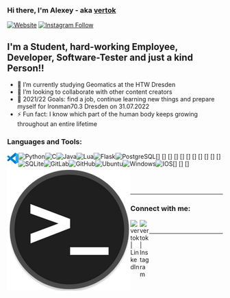 ### Hi there, I'm Alexey - aka [vertok][linkedin]

[![Website](https://img.shields.io/badge/LinkedIn-0077B5?style=for-the-badge&logo=linkedin&logoColor=white)](https://www.linkedin.com/in/alexey-obukhov-a9a201156)
[![Instagram Follow](https://img.shields.io/badge/Instagram-E4405F?style=for-the-badge&logo=instagram&logoColor=white)](https://instagram.com/vertok)

## I'm a Student, hard-working Employee, Developer, Software-Tester and just a kind Person!!

- 🌱 I’m currently studying Geomatics at the HTW Dresden
- 👯 I’m looking to collaborate with other content creators
- 🥅 2021/22 Goals: find a job, continue learning new things and prepare myself for Ironman70.3 Dresden on 31.07.2022
- ⚡ Fun fact: I know which part of the human body keeps growing throughout an entire lifetime

### Languages and Tools:

[<img align="left" alt="Visual Studio Code" width="26px" src="https://raw.githubusercontent.com/github/explore/80688e429a7d4ef2fca1e82350fe8e3517d3494d/topics/visual-studio-code/visual-studio-code.png" />]
[<img align="left" alt="Python" src="https://img.shields.io/badge/Python-3776AB?style=for-the-badge&logo=python&logoColor=white" />]
[<img align="left" alt="C" src="https://img.shields.io/badge/C-00599C?style=for-the-badge&logo=c&logoColor=white" />]
[<img align="left" alt="Java" src="https://img.shields.io/badge/Java-ED8B00?style=for-the-badge&logo=java&logoColor=white" />]
[<img align="left" alt="Lua" src="https://img.shields.io/badge/Lua-2C2D72?style=for-the-badge&logo=lua&logoColor=white" />]
[<img align="left" alt="Flask" src="https://img.shields.io/badge/Flask-000000?style=for-the-badge&logo=flask&logoColor=white" />]
[<img align="left" alt="PostgreSQL" src="https://img.shields.io/badge/PostgreSQL-316192?style=for-the-badge&logo=postgresql&logoColor=white" />]
[<img align="left" alt="SQLite" src="https://img.shields.io/badge/SQLite-07405E?style=for-the-badge&logo=sqlite&logoColor=white" />]
[<img align="left" alt="GitLab" src="https://img.shields.io/badge/GitLab-330F63?style=for-the-badge&logo=gitlab&logoColor=white" />]
[<img align="left" alt="GitHub" src="https://img.shields.io/badge/GitHub-100000?style=for-the-badge&logo=github&logoColor=white" />]
[<img align="left" alt="Ubuntu" src="https://img.shields.io/badge/Ubuntu-E95420?style=for-the-badge&logo=ubuntu&logoColor=white" />]
[<img align="left" alt="Windows" src="https://img.shields.io/badge/Windows-0078D6?style=for-the-badge&logo=windows&logoColor=white" />]
[<img align="left" alt="IOS" src="https://img.shields.io/badge/iOS-000000?style=for-the-badge&logo=ios&logoColor=white" />]
[<img align="left" alt="Terminal" src="https://raw.githubusercontent.com/github/explore/80688e429a7d4ef2fca1e82350fe8e3517d3494d/topics/terminal/terminal.png" />]

<br />
<br />

---

### Connect with me:

[<img align="left" alt="vertok | LinkedIn" width="22px" src="https://cdn.jsdelivr.net/npm/simple-icons@v3/icons/linkedin.svg" />][linkedin]
[<img align="left" alt="vertok | Instagram" width="22px" src="https://cdn.jsdelivr.net/npm/simple-icons@v3/icons/instagram.svg" />][instagram]

<br />

---

[instagram]: https://instagram.com/vertok
[linkedin]: https://www.linkedin.com/in/alexey-obukhov-a9a201156
